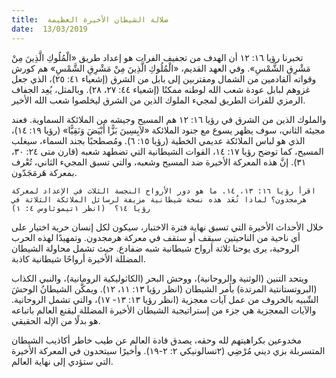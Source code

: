 ```yaml
---
title:  ضلالة الشيطان الأخيرة العظيمة
date:  13/03/2019
---
```


تخبرنا رؤيا ١٦: ١٢ أن الهدف من تجفيف الفرات هو إعداد طريق «الْمُلُوكِ الَّذِينَ مِنْ مَشْرِقِ الشَّمْسِ». وفي العهد القديم، «الْمُلُوكِ الَّذِينَ مِنْ مَشْرِقِ الشَّمْسِ» هم كورش وقواته القادمين من الشمال ومقتربين إلى بابل من الشرق (إشعياء ٤١: ٢٥)، الذي جعل غزوهم لبابل عودة شعب الله لوطنه ممكنًا (إشعياء ٤٤: ٢٧، ٢٨). وبالمثل، يُعِد الجفاف الرمزي للفرات الطريق لمجيء الملوك الذين من الشرق ليخلصوا شعب الله الأخير.

والملوك الذين من الشرق في رؤيا ١٦: ١٢ هم المسيح وجيشه من الملائكة السماوية. فعند مجيئه الثاني، سوف يظهر يسوع مع جنود الملائكة «لاَبِسِينَ بَزًّا أَبْيَضَ وَنَقِيًّا» (رؤيا ١٩: ١٤)، الذي هو لباس الملائكة عديمي الخطية (رؤيا ١٥: ٦). ومُصطحبًا بجند السماء، سيغلب المسيح، كما توضح رؤيا ١٧: ١٤، القوات الشيطانية التي تضطهد شعبه (قارن متى ٢٤: ٣٠، ٣١). إنَّ هذه المعركة الأخيرة ضد المسيح وشعبه، والتي تسبق المجيء الثاني، تُعْرف بمعركة هَرمَجَدّون.

`اقرأ رؤيا ١٦: ١٣، ١٤. ما هو دور الأرواح النجسة الثلاث في الإعداد لمعركة هرمجدون؟ لماذا تُعَد هذه نسخة شيطانية مزيفة لرسائل الملائكة الثلاثة في رؤيا ١٤؟  (انظر ١تيموثاوس ٤: ١)`

خلال الأحداث الأخيرة التي تسبق نهاية فترة الاختبار، سيكون لكل إنسان حرية اختيار على أي ناحية من الناحيتين سيقف أو ستقف في معركة هرمجدون. وتمهيدًا لهذه الحرب الروحية، يرى يوحنا ثلاثة أرواح شيطانية شبه ضفادع. حيث تشمل محاولة الشيطان المضللة الأخيرة أرواحًا شيطانية كاذبة.

ويتحد التنين (الوثنية والروحانية)، ووحش البحر (الكاثوليكية الرومانية)، والنبي الكذاب (البروتستانتية المرتدة) بأمر الشيطان (انظر رؤيا ١٣: ١١، ١٢). ويمكَّن الشيطانُ الوحشَ الشّبيه بالخروف من عمل آيات معجزية (انظر رؤيا ١٣: ١٣- ١٧)، والتي تشمل الروحانية. والآيات المعجزية هي جزء من إستراتيجية الشيطان الأخيرة المضللة ليقنع العالم باتباعه هو بدلًا من الإله الحقيقي.

مخدوعين بكراهيتهم لله وحقه، يصدق قادة العالم عن طيب خاطر أكاذيب الشيطان المتسربلة بزي ديني مُرْضِي (٢تسالونيكي ٢: ٢-١٩). وأخيرًا سيتحدون في المعركة الأخيرة التي ستؤدي إلى نهاية العالم.